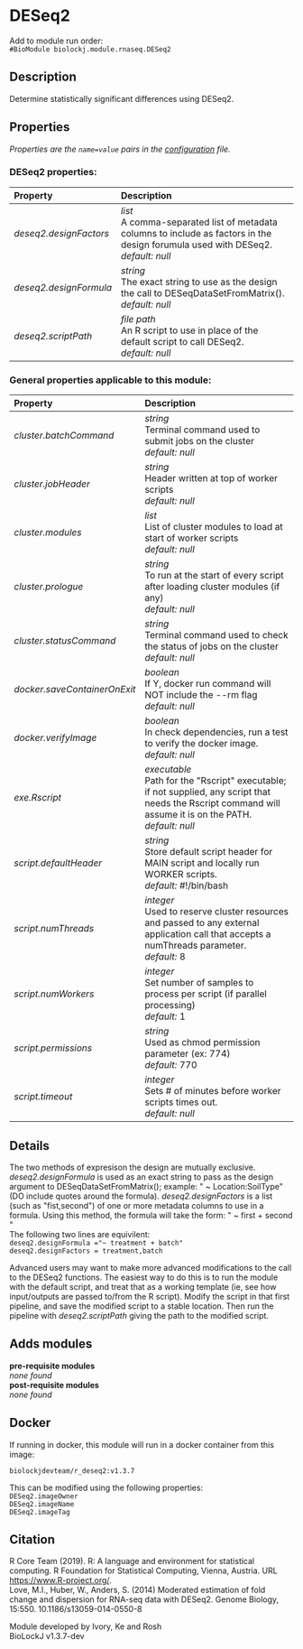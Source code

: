 # DESeq2
Add to module run order:                    
`#BioModule biolockj.module.rnaseq.DESeq2`

## Description 
Determine statistically significant differences using DESeq2.

## Properties 
*Properties are the `name=value` pairs in the [configuration](../../../Configuration#properties) file.*                   

### DESeq2 properties: 
| Property| Description |
| :--- | :--- |
| *deseq2.designFactors* | _list_ <br>A comma-separated list of metadata columns to include as factors in the design forumula used with DESeq2.<br>*default:*  *null* |
| *deseq2.designFormula* | _string_ <br>The exact string to use as the design the call to DESeqDataSetFromMatrix().<br>*default:*  *null* |
| *deseq2.scriptPath* | _file path_ <br>An R script to use in place of the default script to call DESeq2.<br>*default:*  *null* |

### General properties applicable to this module: 
| Property| Description |
| :--- | :--- |
| *cluster.batchCommand* | _string_ <br>Terminal command used to submit jobs on the cluster<br>*default:*  *null* |
| *cluster.jobHeader* | _string_ <br>Header written at top of worker scripts<br>*default:*  *null* |
| *cluster.modules* | _list_ <br>List of cluster modules to load at start of worker scripts<br>*default:*  *null* |
| *cluster.prologue* | _string_ <br>To run at the start of every script after loading cluster modules (if any)<br>*default:*  *null* |
| *cluster.statusCommand* | _string_ <br>Terminal command used to check the status of jobs on the cluster<br>*default:*  *null* |
| *docker.saveContainerOnExit* | _boolean_ <br>If Y, docker run command will NOT include the --rm flag<br>*default:*  *null* |
| *docker.verifyImage* | _boolean_ <br>In check dependencies, run a test to verify the docker image.<br>*default:*  *null* |
| *exe.Rscript* | _executable_ <br>Path for the "Rscript" executable; if not supplied, any script that needs the Rscript command will assume it is on the PATH.<br>*default:*  *null* |
| *script.defaultHeader* | _string_ <br>Store default script header for MAIN script and locally run WORKER scripts.<br>*default:*  #!/bin/bash |
| *script.numThreads* | _integer_ <br>Used to reserve cluster resources and passed to any external application call that accepts a numThreads parameter.<br>*default:*  8 |
| *script.numWorkers* | _integer_ <br>Set number of samples to process per script (if parallel processing)<br>*default:*  1 |
| *script.permissions* | _string_ <br>Used as chmod permission parameter (ex: 774)<br>*default:*  770 |
| *script.timeout* | _integer_ <br>Sets # of minutes before worker scripts times out.<br>*default:*  *null* |

## Details 
The two methods of expresison the design are mutually exclusive.<br>*deseq2.designFormula* is used as an exact string to pass as the design argument to DESeqDataSetFromMatrix(); example: " ~ Location:SoilType" (DO include quotes around the formula). *deseq2.designFactors* is a list (such as "fist,second") of one or more metadata columns to use in a formula. Using this method, the formula will take the form: " ~ first + second " <br>The following two lines are equivilent:<br>`deseq2.designFormula ="~ treatment + batch"`<br>`deseq2.designFactors = treatment,batch `

Advanced users may want to make more advanced modifications to the call to the DESeq2 functions.  The easiest way to do this is to run the module with the default script, and treat that as a working template (ie, see how input/outputs are passed to/from the R script).  Modify the script in that first pipeline, and save the modified script to a stable location.  Then run the pipeline with *deseq2.scriptPath* giving the path to the modified script.

## Adds modules 
**pre-requisite modules**                    
*none found*                   
**post-requisite modules**                    
*none found*                   

## Docker 
If running in docker, this module will run in a docker container from this image:<br>
```
biolockjdevteam/r_deseq2:v1.3.7
```
This can be modified using the following properties:<br>
`DESeq2.imageOwner`<br>
`DESeq2.imageName`<br>
`DESeq2.imageTag`<br>

## Citation 
R Core Team (2019). R: A language and environment for statistical computing. R Foundation for Statistical Computing, Vienna, Austria. URL https://www.R-project.org/.                   
Love, M.I., Huber, W., Anders, S. (2014) Moderated estimation of fold change and dispersion for RNA-seq data with DESeq2. Genome Biology, 15:550. 10.1186/s13059-014-0550-8                   
                   
Module developed by Ivory, Ke and Rosh                   
BioLockJ v1.3.7-dev

